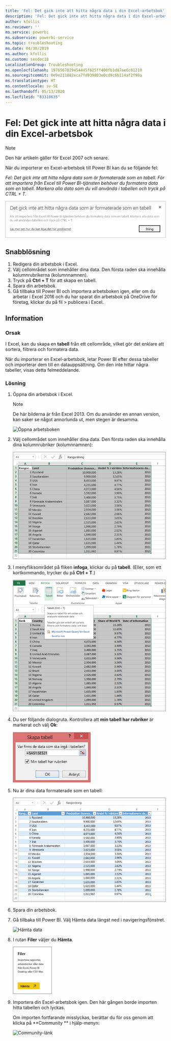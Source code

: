 ```yaml
---
title: 'Fel: Det gick inte att hitta några data i din Excel-arbetsbok'
description: 'Fel: Det gick inte att hitta några data i din Excel-arbetsbok'
author: kfollis
ms.reviewer: ''
ms.service: powerbi
ms.subservice: powerbi-service
ms.topic: troubleshooting
ms.date: 04/30/2019
ms.author: kfollis
ms.custom: seodec18
LocalizationGroup: Troubleshooting
ms.openlocfilehash: 1976567029454445f625ff400fb1d87ae6c01219
ms.sourcegitcommit: 0e9e211082eca7fd939803e0cd9c6b114af2f90a
ms.translationtype: HT
ms.contentlocale: sv-SE
ms.lasthandoff: 05/13/2020
ms.locfileid: "83310635"
---
```

# <a name="error-we-couldnt-find-any-data-in-your-excel-workbook"></a>Fel: Det gick inte att hitta några data i din Excel-arbetsbok

>[!NOTE]  
>Den här artikeln gäller för Excel 2007 och senare.

När du importerar en Excel-arbetsbok till Power BI kan du se följande fel:

*Fel: Det gick inte att hitta några data som är formaterade som en tabell. För att importera från Excel till Power BI-tjänsten behöver du formatera data som en tabell. Markera alla data som du vill använda i tabellen och tryck på CTRL + T.*

![Det gick inte att hitta data i arbetsboken](media/service-admin-troubleshoot-excel-workbook-data/power-bi-we-couldnt-find-any-data.png)

## <a name="quick-solution"></a>Snabblösning
1. Redigera din arbetsbok i Excel.
2. Välj cellområdet som innehåller dina data. Den första raden ska innehålla kolumnrubrikerna (kolumnnamnen).
3. Tryck på **Ctrl + T** för att skapa en tabell.
4. Spara din arbetsbok.
5. Gå tillbaka till Power BI och importera arbetsboken igen, eller om du arbetar i Excel 2016 och du har sparat din arbetsbok på OneDrive för företag, klickar du på fil > publicera i Excel.

## <a name="details"></a>Information
### <a name="cause"></a>Orsak
I Excel, kan du skapa en **tabell** från ett cellområde, vilket gör det enklare att sortera, filtrera och formatera data.

När du importerar en Excel-arbetsbok, letar Power BI efter dessa tabeller och importerar dem till en datauppsättning. Om den inte hittar några tabeller, visas detta felmeddelande.

### <a name="solution"></a>Lösning
1. Öppna din arbetsbok i Excel. 
    >[!NOTE]
    >De här bilderna är från Excel 2013. Om du använder en annan version, kan saker se något annorlunda ut, men stegen är desamma.
    
    ![Öppna arbetsboken](media/service-admin-troubleshoot-excel-workbook-data/power-bi-troubleshoot-excel-worksheet-1.png)
2. Välj cellområdet som innehåller dina data. Den första raden ska innehålla dina kolumnrubriker (kolumnnamnen):
   
    ![Markera ett cellintervall](media/service-admin-troubleshoot-excel-workbook-data/power-bi-troubleshoot-excel-worksheet-2.png)
3. I menyfliksområdet på fliken **infoga**, klickar du på **tabell**. (Eller, som ett kortkommando, trycker du på **Ctrl + T**.)
   
    ![Infoga en tabell](media/service-admin-troubleshoot-excel-workbook-data/power-bi-troubleshoot-excel-worksheet-3.png)
4. Du ser följande dialogruta. Kontrollera att **min tabell har rubriker** är markerat och välj **Ok**:
   
    ![Skapa en tabell](media/service-admin-troubleshoot-excel-workbook-data/power-bi-troubleshoot-excel-create-table.png)
5. Nu är dina data formaterade som en tabell:
   
    ![Data formaterade som en tabell](media/service-admin-troubleshoot-excel-workbook-data/power-bi-troubleshoot-excel-table.png)
6. Spara din arbetsbok.
7. Gå tillbaka till Power BI. Välj Hämta data längst ned i navigeringsfönstret.
   
    ![Hämta data](media/service-admin-troubleshoot-excel-workbook-data/power-bi-get-data.png)
8. I rutan **Filer** väljer du **Hämta**.
   
    ![Hämta filer](media/service-admin-troubleshoot-excel-workbook-data/power-bi-get-files.png)
9. Importera din Excel-arbetsbok igen. Den här gången borde importen hitta tabellen och lyckas.
   
    Om importen fortfarande misslyckas, berättar du för oss genom att klicka på **Community ** i hjälp-menyn:
   
    ![Community-länk](media/service-admin-troubleshoot-excel-workbook-data/power-bi-question-menu-community.png)

